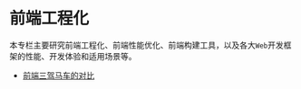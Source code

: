# 前端工程化
本专栏主要研究前端工程化、前端性能优化、前端构建工具，以及各大`Web`开发框架的性能、开发体验和适用场景等。

- [前端三驾马车的对比](/Hybird-APP/前端三驾马车的对比.md)